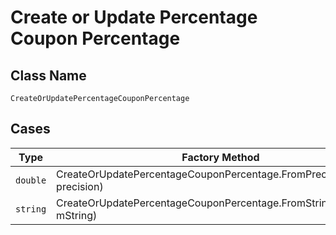
# Create or Update Percentage Coupon Percentage

## Class Name

`CreateOrUpdatePercentageCouponPercentage`

## Cases

| Type | Factory Method |
|  --- | --- |
| `double` | CreateOrUpdatePercentageCouponPercentage.FromPrecision(double precision) |
| `string` | CreateOrUpdatePercentageCouponPercentage.FromString(string mString) |

